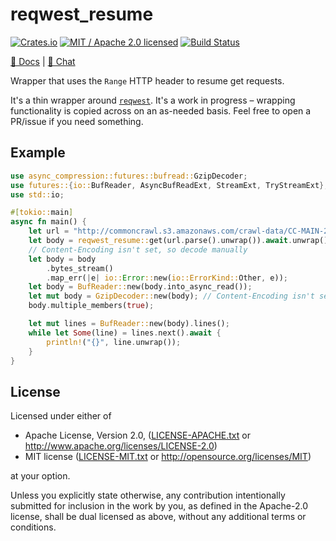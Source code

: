 # reqwest_resume

[![Crates.io](https://img.shields.io/crates/v/reqwest_resume.svg?maxAge=86400)](https://crates.io/crates/reqwest_resume)
[![MIT / Apache 2.0 licensed](https://img.shields.io/crates/l/reqwest_resume.svg?maxAge=2592000)](#License)
[![Build Status](https://dev.azure.com/alecmocatta/reqwest_resume/_apis/build/status/tests?branchName=master)](https://dev.azure.com/alecmocatta/reqwest_resume/_build?definitionId=15)

[📖 Docs](https://docs.rs/reqwest_resume) | [💬 Chat](https://constellation.zulipchat.com/#narrow/stream/213236-subprojects)

Wrapper that uses the `Range` HTTP header to resume get requests.

It's a thin wrapper around [`reqwest`](https://github.com/seanmonstar/reqwest). It's a work in progress – wrapping functionality is copied across on an as-needed basis. Feel free to open a PR/issue if you need something.

## Example

```rust
use async_compression::futures::bufread::GzipDecoder;
use futures::{io::BufReader, AsyncBufReadExt, StreamExt, TryStreamExt};
use std::io;

#[tokio::main]
async fn main() {
    let url = "http://commoncrawl.s3.amazonaws.com/crawl-data/CC-MAIN-2018-30/warc.paths.gz";
    let body = reqwest_resume::get(url.parse().unwrap()).await.unwrap();
    // Content-Encoding isn't set, so decode manually
    let body = body
        .bytes_stream()
        .map_err(|e| io::Error::new(io::ErrorKind::Other, e));
    let body = BufReader::new(body.into_async_read());
    let mut body = GzipDecoder::new(body); // Content-Encoding isn't set, so decode manually
    body.multiple_members(true);

    let mut lines = BufReader::new(body).lines();
    while let Some(line) = lines.next().await {
        println!("{}", line.unwrap());
    }
}
```

## License
Licensed under either of

 * Apache License, Version 2.0, ([LICENSE-APACHE.txt](LICENSE-APACHE.txt) or http://www.apache.org/licenses/LICENSE-2.0)
 * MIT license ([LICENSE-MIT.txt](LICENSE-MIT.txt) or http://opensource.org/licenses/MIT)

at your option.

Unless you explicitly state otherwise, any contribution intentionally submitted for inclusion in the work by you, as defined in the Apache-2.0 license, shall be dual licensed as above, without any additional terms or conditions.
